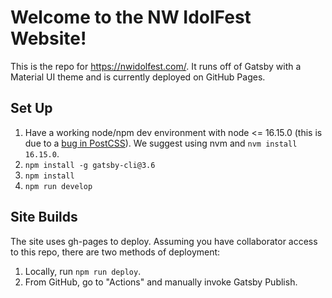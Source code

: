# Welcome to the NW IdolFest Website!

This is the repo for https://nwidolfest.com/. It runs off of Gatsby with a Material UI theme and is currently deployed on GitHub Pages.

## Set Up

1. Have a working node/npm dev environment with node <= 16.15.0 (this is due to a [bug in PostCSS](https://github.com/facebook/create-react-app/issues/11565)). We suggest using nvm and `nvm install 16.15.0`.
1. `npm install -g gatsby-cli@3.6`
1. `npm install`
1. `npm run develop`

## Site Builds

The site uses gh-pages to deploy. Assuming you have collaborator access to this repo, there are two methods of deployment:

1. Locally, run `npm run deploy`.
2. From GitHub, go to "Actions" and manually invoke Gatsby Publish.
